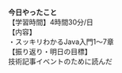 **今日やったこと**<br>
【学習時間】4時間30分/日<br>
【内容】<br>
・スッキリわかるJava入門1〜7章<br>
【振り返り・明日の目標】<br>
技術記事イベントのために読んだ
